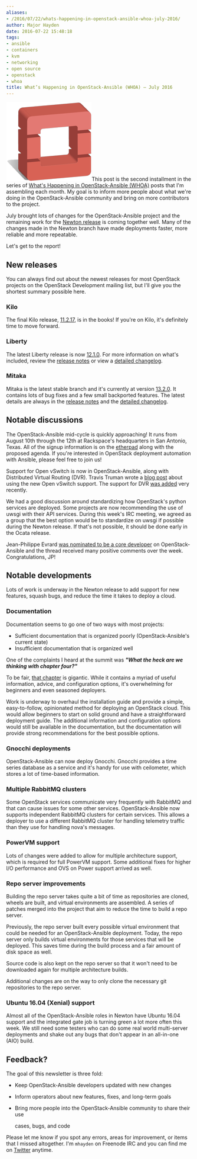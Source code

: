 ```yaml
---
aliases:
- /2016/07/22/whats-happening-in-openstack-ansible-whoa-july-2016/
author: Major Hayden
date: 2016-07-22 15:48:18
tags:
- ansible
- containers
- kvm
- networking
- open source
- openstack
- whoa
title: What’s Happening in OpenStack-Ansible (WHOA) – July 2016
---
```


[<img src="/wp-content/uploads/2011/11/openstack-justheo.png" alt="OpenStack" width="232" height="214" class="alignright size-full wp-image-2592" />][1]This post is the second installment in the series of [What's Happening in OpenStack-Ansible (WHOA)][2] posts that I'm assembling each month. My goal is to inform more people about what we're doing in the OpenStack-Ansible community and bring on more contributors to the project.

July brought lots of changes for the OpenStack-Ansible project and the remaining work for the [Newton release][3] is coming together well. Many of the changes made in the Newton branch have made deployments faster, more reliable and more repeatable.

Let's get to the report!

## New releases

You can always find out about the newest releases for most OpenStack projects on the OpenStack Development mailing list, but I'll give you the shortest summary possible here.

### Kilo

The final Kilo release, [11.2.17][4], is in the books! If you're on Kilo, it's definitely time to move forward.

### Liberty

The latest Liberty release is now [12.1.0][5]. For more information on what's included, review the [release notes][6] or view a [detailed changelog][7].

### Mitaka

Mitaka is the latest stable branch and it's currently at version [13.2.0][8]. It contains lots of bug fixes and a few small backported features. The latest details are always in the [release notes][9] and the [detailed changelog][10].

## Notable discussions

The OpenStack-Ansible mid-cycle is quickly approaching! It runs from August 10th through the 12th at Rackspace's headquarters in San Antonio, Texas. All of the signup information is on the [etherpad][11] along with the proposed agenda. If you're interested in OpenStack deployment automation with Ansible, please feel free to join us!

Support for Open vSwitch is now in OpenStack-Ansible, along with Distributed Virtual Routing (DVR). Travis Truman wrote a [blog post][12] about using the new Open vSwitch support. The support for DVR [was added][13] very recently.

We had a good discussion around standardizing how OpenStack's python services are deployed. Some projects are now recommending the use of uwsgi with their API services. During this week's IRC meeting, we agreed as a group that the best option would be to standardize on uwsgi if possible during the Newton release. If that's not possible, it should be done early in the Ocata release.

Jean-Philippe Evrard [was nominated to be a core developer][14] on OpenStack-Ansible and the thread received many positive comments over the week. Congratulations, JP!

## Notable developments

Lots of work is underway in the Newton release to add support for new features, squash bugs, and reduce the time it takes to deploy a cloud.

### Documentation

Documentation seems to go one of two ways with most projects:

  * Sufficient documentation that is organized poorly (OpenStack-Ansible's current state)
  * Insufficient documentation that is organized well

One of the complaints I heard at the summit was **_"What the heck are we thinking with chapter four?"_**

To be fair, [that chapter][15] is gigantic. While it contains a myriad of useful information, advice, and configuration options, it's overwhelming for beginners and even seasoned deployers.

Work is underway to overhaul the installation guide and provide a simple, easy-to-follow, opinionated method for deploying an OpenStack cloud. This would allow beginners to start on solid ground and have a straightforward deployment guide. The additional information and configuration options would still be available in the documentation, but the documentation will provide strong recommendations for the best possible options.

### Gnocchi deployments

OpenStack-Ansible can now deploy Gnocchi. Gnocchi provides a time series database as a service and it's handy for use with ceilometer, which stores a lot of time-based information.

### Multiple RabbitMQ clusters

Some OpenStack services communicate very frequently with RabbitMQ and that can cause issues for some other services. OpenStack-Ansible now supports independent RabbitMQ clusters for certain services. This allows a deployer to use a different RabbitMQ cluster for handling telemetry traffic than they use for handling nova's messages.

### PowerVM support

Lots of changes were added to allow for multiple architecture support, which is required for full PowerVM support. Some additional fixes for higher I/O performance and OVS on Power support arrived as well.

### Repo server improvements

Building the repo server takes quite a bit of time as repositories are cloned, wheels are built, and virtual environments are assembled. A series of patches merged into the project that aim to reduce the time to build a repo server.

Previously, the repo server built every possible virtual environment that could be needed for an OpenStack-Ansible deployment. Today, the repo server only builds virtual environments for those services that will be deployed. This saves time during the build process and a fair amount of disk space as well.

Source code is also kept on the repo server so that it won't need to be downloaded again for multiple architecture builds.

Additional changes are on the way to only clone the necessary git repositories to the repo server.

### Ubuntu 16.04 (Xenial) support

Almost all of the OpenStack-Ansible roles in Newton have Ubuntu 16.04 support and the integrated gate job is turning green a lot more often this week. We still need some testers who can do some real world multi-server deployments and shake out any bugs that don't appear in an all-in-one (AIO) build.

## Feedback?

The goal of this newsletter is three fold:

  * Keep OpenStack-Ansible developers updated with new changes
  * Inform operators about new features, fixes, and long-term goals
  * Bring more people into the OpenStack-Ansible community to share their use

    cases, bugs, and code

Please let me know if you spot any errors, areas for improvement, or items that I missed altogether. I'm `mhayden` on Freenode IRC and you can find me on [Twitter][17] anytime.

 [1]: /wp-content/uploads/2011/11/openstack-justheo.png
 [2]: /tags/whoa/
 [3]: http://releases.openstack.org/newton/schedule.html
 [4]: https://review.openstack.org/#/c/336505/
 [5]: https://review.openstack.org/#/c/342310/
 [6]: http://docs.openstack.org/releasenotes/openstack-ansible/liberty.html
 [7]: https://gist.github.com/major/c965c67ae56d3a34a30b32d8212c258f
 [8]: https://review.openstack.org/#/c/342307/
 [9]: http://docs.openstack.org/releasenotes/openstack-ansible/mitaka.html
 [10]: https://gist.github.com/major/def75c576cd22c09b5e62fcc2d138202
 [11]: https://etherpad.openstack.org/p/osa-midcycle-newton
 [12]: http://lists.openstack.org/pipermail/openstack-dev/2016-July/098858.html
 [13]: https://review.openstack.org/#/c/338546/
 [14]: https://openstack.nimeyo.com/90118/openstack-openstack-nominating-philippe-openstack-openstack
 [15]: http://docs.openstack.org/developer/openstack-ansible/mitaka/install-guide/configure.html
 [17]: https://twitter.com/majorhayden